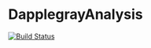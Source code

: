 # DapplegrayAnalysis

[![Build Status](https://github.com/roryhubbard/DapplegrayAnalysis.jl/actions/workflows/CI.yml/badge.svg?branch=main)](https://github.com/roryhubbard/DapplegrayAnalysis.jl/actions/workflows/CI.yml?query=branch%3Amain)
